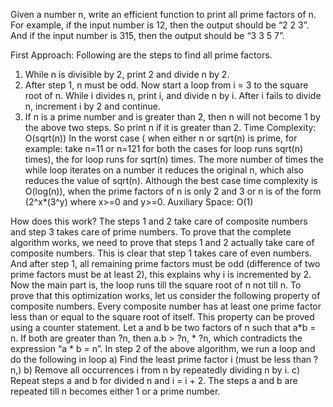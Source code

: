 Given a number n, write an efficient function to print all prime factors of n. For example, if the input number is 12, then the output should be “2 2 3”. And if the input number is 315, then the output should be “3 3 5 7”.

First Approach:
Following are the steps to find all prime factors.
1) While n is divisible by 2, print 2 and divide n by 2.
2) After step 1, n must be odd. Now start a loop from i = 3 to the square root of n. While i divides n, print i, and divide n by i. After i fails to divide n, increment i by 2 and continue.
3) If n is a prime number and is greater than 2, then n will not become 1 by the above two steps. So print n if it is greater than 2.
Time Complexity: O(sqrt(n))
In the worst case ( when either n or sqrt(n) is prime, for example: take n=11 or n=121 for both the cases for loop runs sqrt(n) times), the for loop runs for sqrt(n) times. The more number of times the while loop iterates on a number it reduces the original n, which also reduces the value of sqrt(n). Although the best case time complexity is O(log(n)), when the prime factors of n is only 2 and 3 or n is of the form (2^x*(3^y) where x>=0 and y>=0.
Auxiliary Space: O(1)

How does this work?
The steps 1 and 2 take care of composite numbers and step 3 takes care of prime numbers. To prove that the complete algorithm works, we need to prove that steps 1 and 2 actually take care of composite numbers. This is clear that step 1 takes care of even numbers. And after step 1, all remaining prime factors must be odd (difference of two prime factors must be at least 2), this explains why i is incremented by 2. 
Now the main part is, the loop runs till the square root of n not till n. To prove that this optimization works, let us consider the following property of composite numbers.
Every composite number has at least one prime factor less than or equal to the square root of itself.
This property can be proved using a counter statement. Let a and b be two factors of n such that a*b = n. If both are greater than ?n, then a.b > ?n, * ?n, which contradicts the expression “a * b = n”. 
In step 2 of the above algorithm, we run a loop and do the following in loop 
a) Find the least prime factor i (must be less than ?n,)
b) Remove all occurrences i from n by repeatedly dividing n by i.
c) Repeat steps a and b for divided n and i = i + 2. The steps a and b are repeated till n becomes either 1 or a prime number.